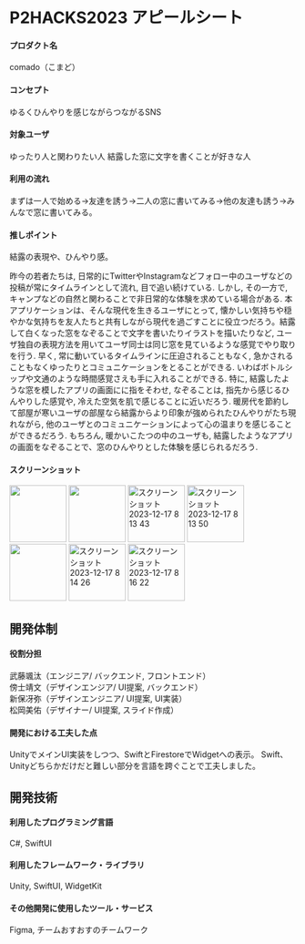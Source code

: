 # P2HACKS2023 アピールシート 

#### プロダクト名  
comado（こまど）

#### コンセプト  
ゆるくひんやりを感じながらつながるSNS

#### 対象ユーザ  
ゆったり人と関わりたい人
結露した窓に文字を書くことが好きな人

#### 利用の流れ  
まずは一人で始める→友達を誘う→二人の窓に書いてみる→他の友達も誘う→みんなで窓に書いてみる。

#### 推しポイント  
結露の表現や、ひんやり感。

昨今の若者たちは, 日常的にTwitterやInstagramなどフォロー中のユーザなどの投稿が常にタイムラインとして流れ, 目で追い続けている. しかし, その一方で, キャンプなどの自然と関わることで非日常的な体験を求めている場合がある. 本アプリケーションは、そんな現代を生きるユーザにとって, 懐かしい気持ちや穏やかな気持ちを友人たちと共有しながら現代を過ごすことに役立つだろう。結露して白くなった窓をなぞることで文字を書いたりイラストを描いたりなど, ユーザ独自の表現方法を用いてユーザ同士は同じ窓を見ているような感覚でやり取りを行う. 早く, 常に動いているタイムラインに圧迫されることもなく, 急かされることもなくゆったりとコミュニケーションをとることができる. いわばボトルシップや文通のような時間感覚さえも手に入れることができる.
特に, 結露したような窓を模したアプリの画面にに指をそわせ, なぞることは, 指先から感じるひんやりした感覚や, 冷えた空気を肌で感じることに近いだろう. 暖房代を節約して部屋が寒いユーザの部屋なら結露からより印象が強められたひんやりがたち現れながら, 他のユーザとのコミュニケーションによって心の温まりを感じることができるだろう. もちろん, 暖かいこたつの中のユーザも, 結露したようなアプリの画面をなぞることで、窓のひんやりとした体験を感じられるだろう.

#### スクリーンショット

<img src="https://github.com/p2hacks2023/post-01/assets/67352454/ab946974-2c60-4769-82f0-4b94896b013a" width="100">

<img src="https://github.com/p2hacks2023/post-01/assets/67352454/52145a0d-de5c-4cbc-958f-c1748e207d34" width="100">

<img width="100" alt="スクリーンショット 2023-12-17 8 13 43" src="https://github.com/p2hacks2023/post-01/assets/67352454/c6de2018-fa63-49b7-b002-0b4ac50e802c">

<img width="100" alt="スクリーンショット 2023-12-17 8 13 50" src="https://github.com/p2hacks2023/post-01/assets/67352454/f673b31a-69c5-4f5a-b083-1a949335b0ea">

<img width="100" src="https://github.com/p2hacks2023/post-01/assets/67352454/0548bb48-bf9d-4242-9fa9-a0cd3fc13152">

<img width="100" alt="スクリーンショット 2023-12-17 8 14 26" src="https://github.com/p2hacks2023/post-01/assets/67352454/c79499f1-aaac-4139-8730-575b9168c1d3">

<img width="100" alt="スクリーンショット 2023-12-17 8 16 22" src="https://github.com/p2hacks2023/post-01/assets/67352454/63623f6e-4d95-47d2-ac5f-3b0ffc172984">


## 開発体制  

#### 役割分担  
武藤颯汰（エンジニア/ バックエンド, フロントエンド）  
傍士靖文（デザインエンジア/ UI提案, バックエンド）  
新保冴弥（デザインエンジニア/ UI提案, UI実装）  
松岡美佑（デザイナー/ UI提案, スライド作成）  
  
#### 開発における工夫した点  
UnityでメインUI実装をしつつ、SwiftとFirestoreでWidgetへの表示。
Swift、Unityどちらかだけだと難しい部分を言語を跨ぐことで工夫しました。

## 開発技術 

#### 利用したプログラミング言語  
C#, SwiftUI

#### 利用したフレームワーク・ライブラリ  
Unity, SwiftUI, WidgetKit

#### その他開発に使用したツール・サービス
Figma, チームおすおすのチームワーク
